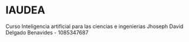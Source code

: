 # IAUDEA
Curso Inteligencia artificial para las ciencias e ingenierias 
Jhoseph David Delgado Benavides - 1085347687
